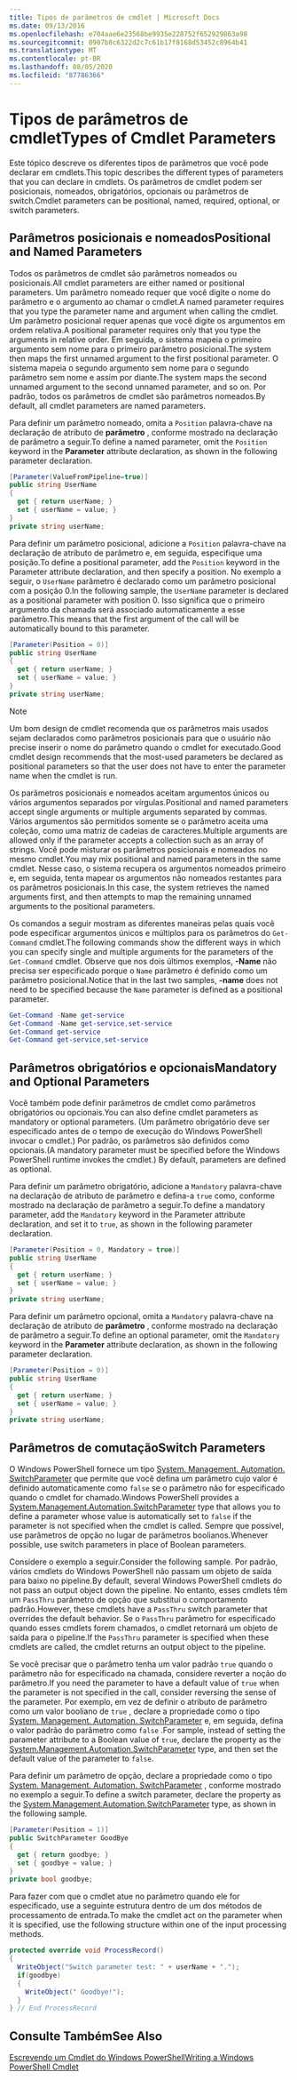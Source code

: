 ```yaml
---
title: Tipos de parâmetros de cmdlet | Microsoft Docs
ms.date: 09/13/2016
ms.openlocfilehash: e704aae6e23568be9935e228752f652929863a98
ms.sourcegitcommit: 0907b8c6322d2c7c61b17f8168d53452c8964b41
ms.translationtype: MT
ms.contentlocale: pt-BR
ms.lasthandoff: 08/05/2020
ms.locfileid: "87786366"
---
```

# <a name="types-of-cmdlet-parameters"></a><span data-ttu-id="a636b-102">Tipos de parâmetros de cmdlet</span><span class="sxs-lookup"><span data-stu-id="a636b-102">Types of Cmdlet Parameters</span></span>

<span data-ttu-id="a636b-103">Este tópico descreve os diferentes tipos de parâmetros que você pode declarar em cmdlets.</span><span class="sxs-lookup"><span data-stu-id="a636b-103">This topic describes the different types of parameters that you can declare in cmdlets.</span></span> <span data-ttu-id="a636b-104">Os parâmetros de cmdlet podem ser posicionais, nomeados, obrigatórios, opcionais ou parâmetros de switch.</span><span class="sxs-lookup"><span data-stu-id="a636b-104">Cmdlet parameters can be positional, named, required, optional, or switch parameters.</span></span>

## <a name="positional-and-named-parameters"></a><span data-ttu-id="a636b-105">Parâmetros posicionais e nomeados</span><span class="sxs-lookup"><span data-stu-id="a636b-105">Positional and Named Parameters</span></span>

<span data-ttu-id="a636b-106">Todos os parâmetros de cmdlet são parâmetros nomeados ou posicionais.</span><span class="sxs-lookup"><span data-stu-id="a636b-106">All cmdlet parameters are either named or positional parameters.</span></span> <span data-ttu-id="a636b-107">Um parâmetro nomeado requer que você digite o nome do parâmetro e o argumento ao chamar o cmdlet.</span><span class="sxs-lookup"><span data-stu-id="a636b-107">A named parameter requires that you type the parameter name and argument when calling the cmdlet.</span></span> <span data-ttu-id="a636b-108">Um parâmetro posicional requer apenas que você digite os argumentos em ordem relativa.</span><span class="sxs-lookup"><span data-stu-id="a636b-108">A positional parameter requires only that you type the arguments in relative order.</span></span> <span data-ttu-id="a636b-109">Em seguida, o sistema mapeia o primeiro argumento sem nome para o primeiro parâmetro posicional.</span><span class="sxs-lookup"><span data-stu-id="a636b-109">The system then maps the first unnamed argument to the first positional parameter.</span></span> <span data-ttu-id="a636b-110">O sistema mapeia o segundo argumento sem nome para o segundo parâmetro sem nome e assim por diante.</span><span class="sxs-lookup"><span data-stu-id="a636b-110">The system maps the second unnamed argument to the second unnamed parameter, and so on.</span></span> <span data-ttu-id="a636b-111">Por padrão, todos os parâmetros de cmdlet são parâmetros nomeados.</span><span class="sxs-lookup"><span data-stu-id="a636b-111">By default, all cmdlet parameters are named parameters.</span></span>

<span data-ttu-id="a636b-112">Para definir um parâmetro nomeado, omita a `Position` palavra-chave na declaração de atributo de **parâmetro** , conforme mostrado na declaração de parâmetro a seguir.</span><span class="sxs-lookup"><span data-stu-id="a636b-112">To define a named parameter, omit the `Position` keyword in the **Parameter** attribute declaration, as shown in the following parameter declaration.</span></span>

```csharp
[Parameter(ValueFromPipeline=true)]
public string UserName
{
  get { return userName; }
  set { userName = value; }
}
private string userName;
```

<span data-ttu-id="a636b-113">Para definir um parâmetro posicional, adicione a `Position` palavra-chave na declaração de atributo de parâmetro e, em seguida, especifique uma posição.</span><span class="sxs-lookup"><span data-stu-id="a636b-113">To define a positional parameter, add the `Position` keyword in the Parameter attribute declaration, and then specify a position.</span></span> <span data-ttu-id="a636b-114">No exemplo a seguir, o `UserName` parâmetro é declarado como um parâmetro posicional com a posição 0.</span><span class="sxs-lookup"><span data-stu-id="a636b-114">In the following sample, the `UserName` parameter is declared as a positional parameter with position 0.</span></span> <span data-ttu-id="a636b-115">Isso significa que o primeiro argumento da chamada será associado automaticamente a esse parâmetro.</span><span class="sxs-lookup"><span data-stu-id="a636b-115">This means that the first argument of the call will be automatically bound to this parameter.</span></span>

```csharp
[Parameter(Position = 0)]
public string UserName
{
  get { return userName; }
  set { userName = value; }
}
private string userName;
```

> [!NOTE]
> <span data-ttu-id="a636b-116">Um bom design de cmdlet recomenda que os parâmetros mais usados sejam declarados como parâmetros posicionais para que o usuário não precise inserir o nome do parâmetro quando o cmdlet for executado.</span><span class="sxs-lookup"><span data-stu-id="a636b-116">Good cmdlet design recommends that the most-used parameters be declared as positional parameters so that the user does not have to enter the parameter name when the cmdlet is run.</span></span>

<span data-ttu-id="a636b-117">Os parâmetros posicionais e nomeados aceitam argumentos únicos ou vários argumentos separados por vírgulas.</span><span class="sxs-lookup"><span data-stu-id="a636b-117">Positional and named parameters accept single arguments or multiple arguments separated by commas.</span></span> <span data-ttu-id="a636b-118">Vários argumentos são permitidos somente se o parâmetro aceita uma coleção, como uma matriz de cadeias de caracteres.</span><span class="sxs-lookup"><span data-stu-id="a636b-118">Multiple arguments are allowed only if the parameter accepts a collection such as an array of strings.</span></span> <span data-ttu-id="a636b-119">Você pode misturar os parâmetros posicionais e nomeados no mesmo cmdlet.</span><span class="sxs-lookup"><span data-stu-id="a636b-119">You may mix positional and named parameters in the same cmdlet.</span></span> <span data-ttu-id="a636b-120">Nesse caso, o sistema recupera os argumentos nomeados primeiro e, em seguida, tenta mapear os argumentos não nomeados restantes para os parâmetros posicionais.</span><span class="sxs-lookup"><span data-stu-id="a636b-120">In this case, the system retrieves the named arguments first, and then attempts to map the remaining unnamed arguments to the positional parameters.</span></span>

<span data-ttu-id="a636b-121">Os comandos a seguir mostram as diferentes maneiras pelas quais você pode especificar argumentos únicos e múltiplos para os parâmetros do `Get-Command` cmdlet.</span><span class="sxs-lookup"><span data-stu-id="a636b-121">The following commands show the different ways in which you can specify single and multiple arguments for the parameters of the `Get-Command` cmdlet.</span></span> <span data-ttu-id="a636b-122">Observe que nos dois últimos exemplos, **-Name** não precisa ser especificado porque o `Name` parâmetro é definido como um parâmetro posicional.</span><span class="sxs-lookup"><span data-stu-id="a636b-122">Notice that in the last two samples, **-name** does not need to be specified because the `Name` parameter is defined as a positional parameter.</span></span>

```powershell
Get-Command -Name get-service
Get-Command -Name get-service,set-service
Get-Command get-service
Get-Command get-service,set-service
```

## <a name="mandatory-and-optional-parameters"></a><span data-ttu-id="a636b-123">Parâmetros obrigatórios e opcionais</span><span class="sxs-lookup"><span data-stu-id="a636b-123">Mandatory and Optional Parameters</span></span>

<span data-ttu-id="a636b-124">Você também pode definir parâmetros de cmdlet como parâmetros obrigatórios ou opcionais.</span><span class="sxs-lookup"><span data-stu-id="a636b-124">You can also define cmdlet parameters as mandatory or optional parameters.</span></span> <span data-ttu-id="a636b-125">(Um parâmetro obrigatório deve ser especificado antes de o tempo de execução do Windows PowerShell invocar o cmdlet.)  Por padrão, os parâmetros são definidos como opcionais.</span><span class="sxs-lookup"><span data-stu-id="a636b-125">(A mandatory parameter must be specified before the Windows PowerShell runtime invokes the cmdlet.)  By default, parameters are defined as optional.</span></span>

<span data-ttu-id="a636b-126">Para definir um parâmetro obrigatório, adicione a `Mandatory` palavra-chave na declaração de atributo de parâmetro e defina-a `true` como, conforme mostrado na declaração de parâmetro a seguir.</span><span class="sxs-lookup"><span data-stu-id="a636b-126">To define a mandatory parameter, add the `Mandatory` keyword in the Parameter attribute declaration, and set it to `true`, as shown in the following parameter declaration.</span></span>

```csharp
[Parameter(Position = 0, Mandatory = true)]
public string UserName
{
  get { return userName; }
  set { userName = value; }
}
private string userName;
```

<span data-ttu-id="a636b-127">Para definir um parâmetro opcional, omita a `Mandatory` palavra-chave na declaração de atributo de **parâmetro** , conforme mostrado na declaração de parâmetro a seguir.</span><span class="sxs-lookup"><span data-stu-id="a636b-127">To define an optional parameter, omit the `Mandatory` keyword in the **Parameter** attribute declaration, as shown in the following parameter declaration.</span></span>

```csharp
[Parameter(Position = 0)]
public string UserName
{
  get { return userName; }
  set { userName = value; }
}
private string userName;
```

## <a name="switch-parameters"></a><span data-ttu-id="a636b-128">Parâmetros de comutação</span><span class="sxs-lookup"><span data-stu-id="a636b-128">Switch Parameters</span></span>

<span data-ttu-id="a636b-129">O Windows PowerShell fornece um tipo [System. Management. Automation. SwitchParameter](/dotnet/api/System.Management.Automation.SwitchParameter) que permite que você defina um parâmetro cujo valor é definido automaticamente como `false` se o parâmetro não for especificado quando o cmdlet for chamado.</span><span class="sxs-lookup"><span data-stu-id="a636b-129">Windows PowerShell provides a [System.Management.Automation.SwitchParameter](/dotnet/api/System.Management.Automation.SwitchParameter) type that allows you to define a parameter whose value is automatically set to `false` if the parameter is not specified when the cmdlet is called.</span></span> <span data-ttu-id="a636b-130">Sempre que possível, use parâmetros de opção no lugar de parâmetros boolianos.</span><span class="sxs-lookup"><span data-stu-id="a636b-130">Whenever possible, use switch parameters in place of Boolean parameters.</span></span>

<span data-ttu-id="a636b-131">Considere o exemplo a seguir.</span><span class="sxs-lookup"><span data-stu-id="a636b-131">Consider the following sample.</span></span> <span data-ttu-id="a636b-132">Por padrão, vários cmdlets do Windows PowerShell não passam um objeto de saída para baixo no pipeline.</span><span class="sxs-lookup"><span data-stu-id="a636b-132">By default, several Windows PowerShell cmdlets do not pass an output object down the pipeline.</span></span> <span data-ttu-id="a636b-133">No entanto, esses cmdlets têm um `PassThru` parâmetro de opção que substitui o comportamento padrão.</span><span class="sxs-lookup"><span data-stu-id="a636b-133">However, these cmdlets have a `PassThru` switch parameter that overrides the default behavior.</span></span> <span data-ttu-id="a636b-134">Se o `PassThru` parâmetro for especificado quando esses cmdlets forem chamados, o cmdlet retornará um objeto de saída para o pipeline.</span><span class="sxs-lookup"><span data-stu-id="a636b-134">If the `PassThru` parameter is specified when these cmdlets are called, the cmdlet returns an output object to the pipeline.</span></span>

<span data-ttu-id="a636b-135">Se você precisar que o parâmetro tenha um valor padrão `true` quando o parâmetro não for especificado na chamada, considere reverter a noção do parâmetro.</span><span class="sxs-lookup"><span data-stu-id="a636b-135">If you need the parameter to have a default value of `true` when the parameter is not specified in the call, consider reversing the sense of the parameter.</span></span> <span data-ttu-id="a636b-136">Por exemplo, em vez de definir o atributo de parâmetro como um valor booliano de `true` , declare a propriedade como o tipo [System. Management. Automation. SwitchParameter](/dotnet/api/System.Management.Automation.SwitchParameter) e, em seguida, defina o valor padrão do parâmetro como `false` .</span><span class="sxs-lookup"><span data-stu-id="a636b-136">For sample, instead of setting the parameter attribute to a Boolean value of `true`, declare the property as the [System.Management.Automation.SwitchParameter](/dotnet/api/System.Management.Automation.SwitchParameter) type, and then set the default value of the parameter to `false`.</span></span>

<span data-ttu-id="a636b-137">Para definir um parâmetro de opção, declare a propriedade como o tipo [System. Management. Automation. SwitchParameter](/dotnet/api/System.Management.Automation.SwitchParameter) , conforme mostrado no exemplo a seguir.</span><span class="sxs-lookup"><span data-stu-id="a636b-137">To define a switch parameter, declare the property as the [System.Management.Automation.SwitchParameter](/dotnet/api/System.Management.Automation.SwitchParameter) type, as shown in the following sample.</span></span>

```csharp
[Parameter(Position = 1)]
public SwitchParameter GoodBye
{
  get { return goodbye; }
  set { goodbye = value; }
}
private bool goodbye;
```

<span data-ttu-id="a636b-138">Para fazer com que o cmdlet atue no parâmetro quando ele for especificado, use a seguinte estrutura dentro de um dos métodos de processamento de entrada.</span><span class="sxs-lookup"><span data-stu-id="a636b-138">To make the cmdlet act on the parameter when it is specified, use the following structure within one of the input processing methods.</span></span>

```csharp
protected override void ProcessRecord()
{
  WriteObject("Switch parameter test: " + userName + ".");
  if(goodbye)
  {
    WriteObject(" Goodbye!");
  }
} // End ProcessRecord
```

## <a name="see-also"></a><span data-ttu-id="a636b-139">Consulte Também</span><span class="sxs-lookup"><span data-stu-id="a636b-139">See Also</span></span>

[<span data-ttu-id="a636b-140">Escrevendo um Cmdlet do Windows PowerShell</span><span class="sxs-lookup"><span data-stu-id="a636b-140">Writing a Windows PowerShell Cmdlet</span></span>](./writing-a-windows-powershell-cmdlet.md)
